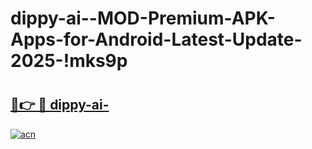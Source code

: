 # dippy-ai--MOD-Premium-APK-Apps-for-Android-Latest-Update-2025-!mks9p

# <h2><a href="https://rfcsa8.esa.edu.pl?title=dippy-ai-&ref=mks9p">🔗👉 🔴 dippy-ai-</a></h2>

[![acn](https://github.com/user-attachments/assets/0f9c940e-d8b0-45ae-aac7-cd30a18b3e1c)](https://rfcsa8.esa.edu.pl?title=dippy-ai-&ref=mks9p)

